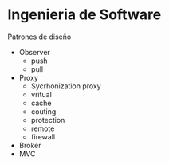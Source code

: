 # Ingenieria de Software

Patrones de diseño
- Observer
	- push
	- pull
- Proxy
	- Sycrhonization proxy
	- vritual
	- cache
	- couting
	- protection
	- remote
	- firewall
- Broker
- MVC